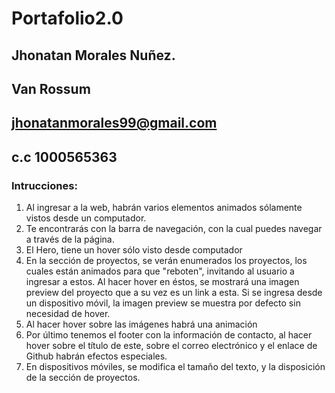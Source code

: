 # Portafolio2.0
## Jhonatan Morales Nuñez.
## Van Rossum
## jhonatanmorales99@gmail.com
## c.c 1000565363
### Intrucciones:
1. Al ingresar a la web, habrán varios elementos animados sólamente vistos desde un computador.
2. Te encontrarás con la barra de navegación, con la cual puedes navegar a través de la página.
3. El Hero, tiene un hover sólo visto desde computador
4. En la sección de proyectos, se verán enumerados los proyectos, los cuales están animados para que "reboten", invitando al usuario a ingresar a estos. Al hacer hover en éstos, se mostrará una imagen preview del proyecto que a su vez es un link a esta. Si se ingresa desde un dispositivo móvil, la imagen preview se muestra por defecto sin necesidad de hover.
5. Al hacer hover sobre las imágenes habrá una animación
6. Por último tenemos el footer con la información de contacto, al hacer hover sobre el título de este, sobre el correo electrónico y el enlace de Github habrán efectos especiales.
7. En dispositivos móviles, se modifica el tamaño del texto, y la disposición de la sección de proyectos. 
